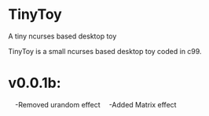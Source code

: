 # TinyToy
A tiny ncurses based desktop toy

TinyToy is a small ncurses based desktop toy coded in c99.
# v0.0.1b:
&emsp;-Removed urandom effect
&emsp;-Added Matrix effect

